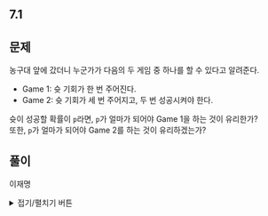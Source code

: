 ## 7.1

문제
------
농구대 앞에 갔더니 누군가가 다음의 두 게임 중 하나를 할 수 있다고 알려준다.

- Game 1: 슛 기회가 한 번 주어진다.
- Game 2: 슛 기회가 세 번 주어지고, 두 번 성공시켜야 한다.

슛이 성공할 확률이 `p`라면, `p`가 얼마가 되어야 Game 1을 하는 것이 유리한가?  
또한, `p`가 얼마가 되어야 Game 2를 하는 것이 유리하겠는가?

풀이
------

이재명
<details>
<summary>접기/펼치기 버튼</summary>

- Game 1의 성공 확률: p
- Game 2의 성공 확률: p^3 + 3 * p^2 * (1 - p)
- p(Game 1) > p(Game 2)
  - p > p^3 + 3 * p^2 * (1 - p)
  - 1 > p^2 + 3 * p * (1 - p)
  - 1 > p^2 + 3p - 3p^2
  - 2p^2 - 3p + 1 > 0
  - (p - 1)(2p - 1) > 0
  - 0 < p < 1/2
- p(Game 1) < p(Game 2)
  - 1/2 < p < 1
  
검산
------
- p = 1/2일 때 두 게임의 승리 확률이 같은가?
  - p^3 + 3 * p^2 * (1 - p) = 1 / 8 + 3 / 8 = 4 / 8 = 1 / 2
  - 같다.
 
</details>
